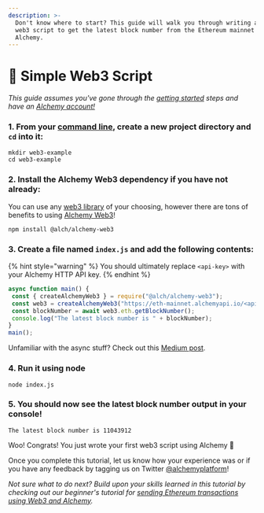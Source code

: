 ```yaml
---
description: >-
  Don't know where to start? This guide will walk you through writing a simple
  web3 script to get the latest block number from the Ethereum mainnet using
  Alchemy.
---
```


# 👷 Simple Web3 Script

_This guide assumes you've gone through the _[_getting started_](../introduction/getting-started.md)_ steps and have an _[_Alchemy account!_](https://alchemy.com/?r=affiliate:b92f4e01-cafb-4038-83f4-372a42df5171)__

### 1. From your [command line](https://www.computerhope.com/jargon/c/commandi.htm), create a new project directory and `cd` into it:

```
mkdir web3-example
cd web3-example
```

### 2. Install the Alchemy Web3 dependency if you have not already:

You can use any [web3 library](../introduction/getting-started.md#other-web3-libraries) of your choosing, however there are tons of benefits to using [Alchemy Web3](../documentation/alchemy-web3/)! 

```
npm install @alch/alchemy-web3
```

### 3. Create a file named `index.js` and add the following contents:

{% hint style="warning" %}
You should ultimately replace `<api-key>` with your Alchemy HTTP API key. 
{% endhint %}

```javascript
async function main() {
 const { createAlchemyWeb3 } = require("@alch/alchemy-web3");
 const web3 = createAlchemyWeb3("https://eth-mainnet.alchemyapi.io/<api-key>");
 const blockNumber = await web3.eth.getBlockNumber();
 console.log("The latest block number is " + blockNumber);
}
main();             
```

Unfamiliar with the async stuff? Check out this [Medium post](https://medium.com/better-programming/understanding-async-await-in-javascript-1d81bb079b2c).

### 4. Run it using node

```
node index.js
```

### 5. You should now see the latest block number output in your console! 

```
The latest block number is 11043912
```

Woo! Congrats! You just wrote your first web3 script using Alchemy :tada: 

Once you complete this tutorial, let us know how your experience was or if you have any feedback by tagging us on Twitter [@alchemyplatform](https://twitter.com/AlchemyPlatform)!

_Not sure what to do next? Build upon your skills learned in this tutorial by checking out our beginner's tutorial for _[_sending Ethereum transactions using Web3 and Alchemy_](sending-txs.md)_._
